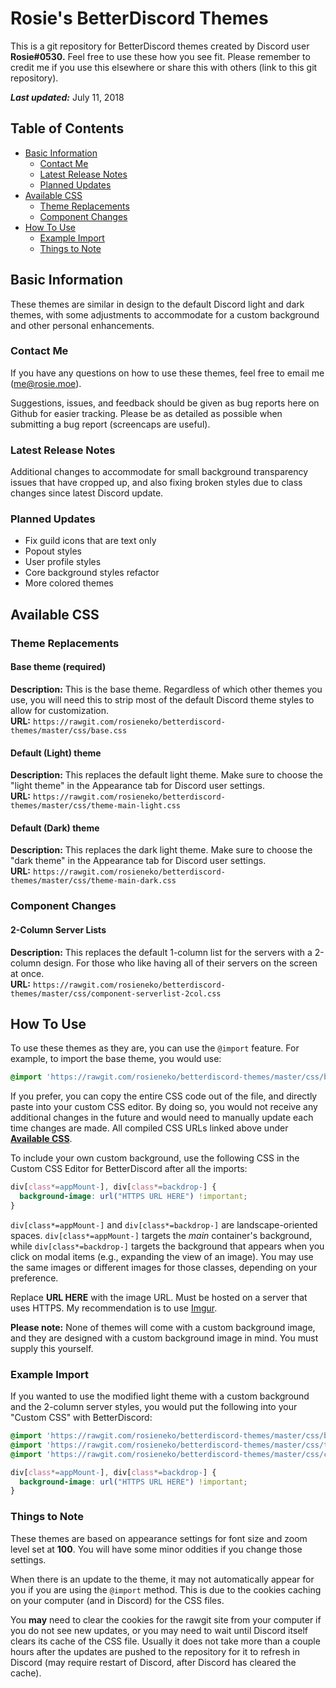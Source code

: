 # Rosie's BetterDiscord Themes
This is a git repository for BetterDiscord themes created by Discord user **Rosie#0530.** Feel free to use these how you see fit. Please remember to credit me if you use this elsewhere or share this with others (link to this git repository).

_**Last updated:**_ July 11, 2018

## Table of Contents
* [Basic Information](#basic-information)
    * [Contact Me](#contact-me)
    * [Latest Release Notes](#latest-release-notes)
    * [Planned Updates](#planned-updates)
* [Available CSS](#available-css)
    * [Theme Replacements](#theme-replacements)
    * [Component Changes](#component-changes)
* [How To Use](#how-to-use)
    * [Example Import](#example-import)
    * [Things to Note](#things-to-note)

## Basic Information
These themes are similar in design to the default Discord light and dark themes, with some adjustments to accommodate for a custom background and other personal enhancements.

### Contact Me
If you have any questions on how to use these themes, feel free to email me ([me@rosie.moe](me@rosie.moe)).

Suggestions, issues, and feedback should be given as bug reports here on Github for easier tracking. Please be as detailed as possible when submitting a bug report (screencaps are useful).

### Latest Release Notes
Additional changes to accommodate for small background transparency issues that have cropped up, and also fixing broken styles due to class changes since latest Discord update.

### Planned Updates
* Fix guild icons that are text only
* Popout styles
* User profile styles
* Core background styles refactor
* More colored themes

## Available CSS

### Theme Replacements

#### Base theme (required)
**Description:** This is the base theme. Regardless of which other themes you use, you will need this to strip most of the default Discord theme styles to allow for customization.  
**URL:** `https://rawgit.com/rosieneko/betterdiscord-themes/master/css/base.css`

#### Default (Light) theme
**Description:** This replaces the default light theme. Make sure to choose the "light theme" in the Appearance tab for Discord user settings.  
**URL:** `https://rawgit.com/rosieneko/betterdiscord-themes/master/css/theme-main-light.css`

#### Default (Dark) theme
**Description:** This replaces the dark light theme. Make sure to choose the "dark theme" in the Appearance tab for Discord user settings.  
**URL:** `https://rawgit.com/rosieneko/betterdiscord-themes/master/css/theme-main-dark.css`

### Component Changes
#### 2-Column Server Lists

**Description:** This replaces the default 1-column list for the servers with a 2-column design. For those who like having all of their servers on the screen at once.  
**URL:** `https://rawgit.com/rosieneko/betterdiscord-themes/master/css/component-serverlist-2col.css`

## How To Use

To use these themes as they are, you can use the `@import` feature. For example, to import the base theme, you would use:


```css
@import 'https://rawgit.com/rosieneko/betterdiscord-themes/master/css/base.css';
```

If you prefer, you can copy the entire CSS code out of the file, and directly paste into your custom CSS editor. By doing so, you would not receive any additional changes in the future and would need to manually update each time changes are made. All compiled CSS URLs linked above under **[Available CSS](#available-css)**.

To include your own custom background, use the following CSS in the Custom CSS Editor for BetterDiscord after all the imports:

```css
div[class*=appMount-], div[class*=backdrop-] {
  background-image: url("HTTPS URL HERE") !important; 
}
```

`div[class*=appMount-]` and `div[class*=backdrop-]` are landscape-oriented spaces. `div[class*=appMount-]` targets the *main* container's background, while `div[class*=backdrop-]` targets the background that appears when you click on modal items (e.g., expanding the view of an image). You may use the same images or different images for those classes, depending on your preference.

Replace **URL HERE** with the image URL. Must be hosted on a server that uses HTTPS. My recommendation is to use [Imgur](https://imgur.com/).

**Please note:** None of themes will come with a custom background image, and they are designed with a custom background image in mind. You must supply this yourself.

### Example Import

If you wanted to use the modified light theme with a custom background and the 2-column server styles, you would put the following into your "Custom CSS" with BetterDiscord:

```css
@import 'https://rawgit.com/rosieneko/betterdiscord-themes/master/css/base.css';
@import 'https://rawgit.com/rosieneko/betterdiscord-themes/master/css/theme-main-light.css';
@import 'https://rawgit.com/rosieneko/betterdiscord-themes/master/css/component-serverlist-2col.css';

div[class*=appMount-], div[class*=backdrop-] {
  background-image: url("HTTPS URL HERE") !important; 
}
```

### Things to Note

These themes are based on appearance settings for font size and zoom level set at **100**. You will have some minor oddities if you change those settings.

When there is an update to the theme, it may not automatically appear for you if you are using the `@import` method. This is due to the cookies caching on your computer (and in Discord) for the CSS files.

You **may** need to clear the cookies for the rawgit site from your computer if you do not see new updates, or you may need to wait until Discord itself clears its cache of the CSS file. Usually it does not take more than a couple hours after the updates are pushed to the repository for it to refresh in Discord (may require restart of Discord, after Discord has cleared the cache).